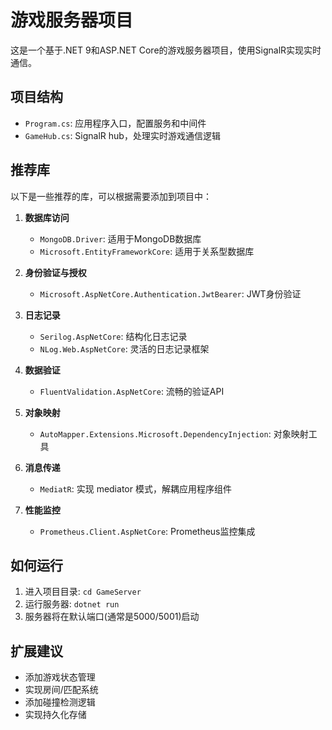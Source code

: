 # 游戏服务器项目

这是一个基于.NET 9和ASP.NET Core的游戏服务器项目，使用SignalR实现实时通信。

## 项目结构
- `Program.cs`: 应用程序入口，配置服务和中间件
- `GameHub.cs`: SignalR hub，处理实时游戏通信逻辑

## 推荐库
以下是一些推荐的库，可以根据需要添加到项目中：

1. **数据库访问**
   - `MongoDB.Driver`: 适用于MongoDB数据库
   - `Microsoft.EntityFrameworkCore`: 适用于关系型数据库

2. **身份验证与授权**
   - `Microsoft.AspNetCore.Authentication.JwtBearer`: JWT身份验证

3. **日志记录**
   - `Serilog.AspNetCore`: 结构化日志记录
   - `NLog.Web.AspNetCore`: 灵活的日志记录框架

4. **数据验证**
   - `FluentValidation.AspNetCore`: 流畅的验证API

5. **对象映射**
   - `AutoMapper.Extensions.Microsoft.DependencyInjection`: 对象映射工具

6. **消息传递**
   - `MediatR`: 实现 mediator 模式，解耦应用程序组件

7. **性能监控**
   - `Prometheus.Client.AspNetCore`: Prometheus监控集成

## 如何运行
1. 进入项目目录: `cd GameServer`
2. 运行服务器: `dotnet run`
3. 服务器将在默认端口(通常是5000/5001)启动

## 扩展建议
- 添加游戏状态管理
- 实现房间/匹配系统
- 添加碰撞检测逻辑
- 实现持久化存储